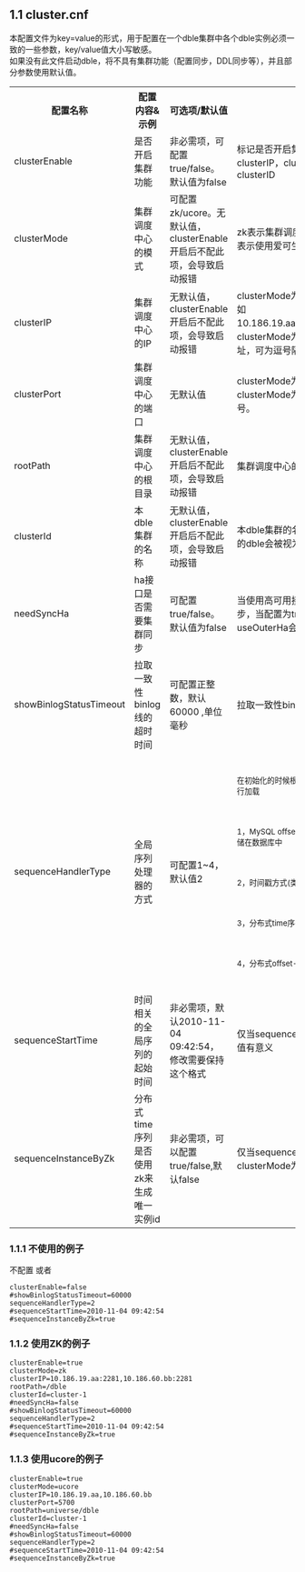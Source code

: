 
## 1.1 cluster.cnf
本配置文件为key=value的形式，用于配置在一个dble集群中各个dble实例必须一致的一些参数，key/value值大小写敏感。    
如果没有此文件启动dble，将不具有集群功能（配置同步，DDL同步等），并且部分参数使用默认值。
<table>
<tr>
<th >配置名称</th>
<th >配置内容&amp;示例</th>
<th >可选项/默认值</th>
<th >详细描述</th>
</tr>
<tr>
<td >clusterEnable</td>
<td >是否开启集群功能</td>
<td >非必需项，可配置true/false。默认值为false</td>
<td >标记是否开启集群功能，如果开启，需要配置clusterIP，clusterPort，rootPath，clusterID</td>
</tr> 
<tr>
<td >clusterMode</td>
<td >集群调度中心的模式</td>
<td >可配置zk/ucore。无默认值，clusterEnable开启后不配此项，会导致启动报错</td>
<td >zk表示集群调度中心使用zookeeper，ucore表示使用爱可生商业集群调度中心</td>
</tr> 
<tr>
<td >clusterIP</td>
<td >集群调度中心的IP</td>
<td >无默认值，clusterEnable开启后不配此项，会导致启动报错</td>
<td >clusterMode为zk时，配置zk完整地址，例如10.186.19.aa:2281,10.186.60.bb:2281；clusterMode为core时，配置ucore的ip地址，可为逗号隔开的集群IP地址
</td>
</tr> 
<tr>
<td >clusterPort</td>
<td >集群调度中心的端口</td>
<td >无默认值</td>
<td >clusterMode为zk时，此项可以空缺；clusterMode为ucore时，配置ucore的端口号。</td>
</tr> 
<tr>
<td >rootPath</td>
<td >集群调度中心的根目录</td>
<td >无默认值，clusterEnable开启后不配此项，会导致启动报错</td>
<td >集群调度中心的根目录，按需配置</td>
</tr> 
<tr>
<td >clusterId</td>
<td >本dble集群的名称</td>
<td >无默认值，clusterEnable开启后不配此项，会导致启动报错</td>
<td >本dble集群的名称，多个使用同一实例名称的dble会被视为在同一集群下</td>
</tr> 
<tr>
<td >needSyncHa</td>
<td >ha接口是否需要集群同步</td>
<td >可配置true/false。默认值为false</td>
<td >当使用高可用接口时，是否需要使用集群同步，当配置为true时，实例级别的参数useOuterHa会被置为true
</td>
</tr> 
<tr>
<tr>
<td >showBinlogStatusTimeout</td>
<td >拉取一致性binlog线的超时时间</td>
<td >可配置正整数，默认60000  ,单位毫秒</td>
<td >拉取一致性binlog线的超时时间</td>
</tr> 
<tr>
<td >sequenceHandlerType</td>
<td >全局序列处理器的方式</td>
<td >可配置1~4，默认值2   </td>
<td ><br>
<p><sub>在初始化的时候根据这个配置选择不同的序列生成器进行加载</sub></p><br>
<p><sub>1，MySQL offset-step序列方式， sequence信息存储在数据库中</sub></p><br>
<p><sub>2，时间戳方式(类Snowflake)</sub></p><br>
<p><sub>3，分布式time序列(类Snowflake)</sub></p><br>
<p><sub>4，分布式offset-step序列</sub></p><br></td>
</tr> 
<tr>
<td >sequenceStartTime</td>
<td >时间相关的全局序列的起始时间</td>
<td >非必需项，默认2010-11-04 09:42:54，修改需要保持这个格式</td>
<td >仅当sequenceHandlerType为2或3时候这个值有意义</td>
</tr> 
<tr>
<td >sequenceInstanceByZk</td>
<td >分布式time序列是否使用zk来生成唯一实例id</td>
<td >非必需项，可以配置true/false,默认false</td>
<td >仅当sequenceHandlerType为3，并且clusterMode为zk时，这个值有意义</td>
</tr> 
</table>
 


### 1.1.1 不使用的例子
不配置  或者

```
clusterEnable=false 
#showBinlogStatusTimeout=60000  
sequenceHandlerType=2  
#sequenceStartTime=2010-11-04 09:42:54   
#sequenceInstanceByZk=true

```

### 1.1.2 使用ZK的例子
```
clusterEnable=true   
clusterMode=zk   
clusterIP=10.186.19.aa:2281,10.186.60.bb:2281
rootPath=/dble  
clusterId=cluster-1  
#needSyncHa=false  
#showBinlogStatusTimeout=60000  
sequenceHandlerType=2  
#sequenceStartTime=2010-11-04 09:42:54  
#sequenceInstanceByZk=true

```  

### 1.1.3 使用ucore的例子
```
clusterEnable=true  
clusterMode=ucore  
clusterIP=10.186.19.aa,10.186.60.bb
clusterPort=5700  
rootPath=universe/dble 
clusterId=cluster-1   
#needSyncHa=false  
#showBinlogStatusTimeout=60000  
sequenceHandlerType=2  
#sequenceStartTime=2010-11-04 09:42:54  
#sequenceInstanceByZk=true
```

